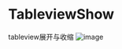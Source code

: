 # TableviewShow
tableview展开与收缩
![image](https://github.com/gegeyang/TableviewShow/blob/master/TableViewShow/show.gif)
